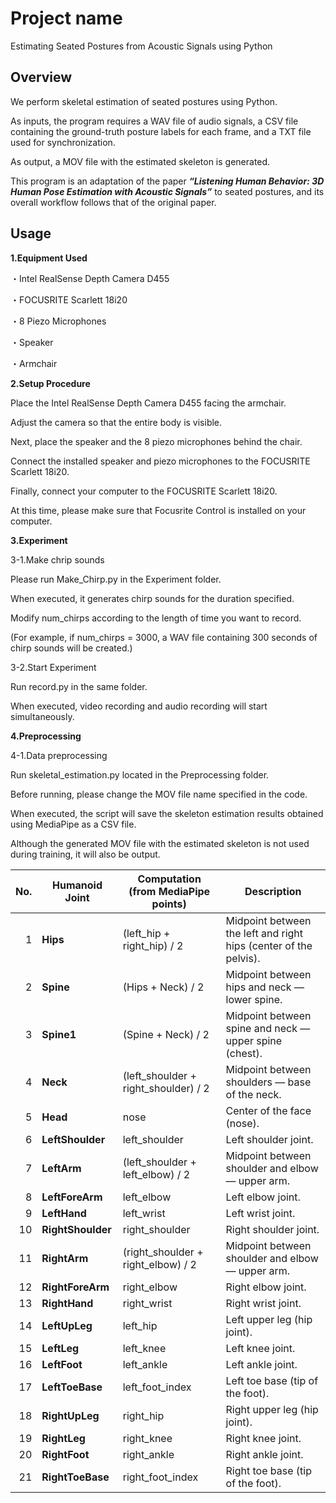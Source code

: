 # Project name
Estimating Seated Postures from Acoustic Signals using Python

## Overview
We perform skeletal estimation of seated postures using Python.

As inputs, the program requires a WAV file of audio signals, a CSV file containing the ground-truth posture labels for each frame, and a TXT file used for synchronization.

As output, a MOV file with the estimated skeleton is generated.

This program is an adaptation of the paper ***“Listening Human Behavior: 3D Human Pose Estimation with Acoustic Signals”*** to seated postures, and its overall workflow follows that of the original paper.

## Usage

**1.Equipment Used**

・Intel RealSense Depth Camera D455

・FOCUSRITE Scarlett 18i20

・8 Piezo Microphones

・Speaker

・Armchair

**2.Setup Procedure**

Place the Intel RealSense Depth Camera D455 facing the armchair.

Adjust the camera so that the entire body is visible.

Next, place the speaker and the 8 piezo microphones behind the chair.

Connect the installed speaker and piezo microphones to the FOCUSRITE Scarlett 18i20.

Finally, connect your computer to the FOCUSRITE Scarlett 18i20.

At this time, please make sure that Focusrite Control is installed on your computer.

**3.Experiment**

3-1.Make chrip sounds

Please run Make_Chirp.py in the Experiment folder.

When executed, it generates chirp sounds for the duration specified.

Modify num_chirps according to the length of time you want to record.

(For example, if num_chirps = 3000, a WAV file containing 300 seconds of chirp sounds will be created.)

3-2.Start Experiment

Run record.py in the same folder.

When executed, video recording and audio recording will start simultaneously.

**4.Preprocessing**

4-1.Data preprocessing

Run skeletal_estimation.py located in the Preprocessing folder.

Before running, please change the MOV file name specified in the code.

When executed, the script will save the skeleton estimation results obtained using MediaPipe as a CSV file.

Although the generated MOV file with the estimated skeleton is not used during training, it will also be output.

| No. | **Humanoid Joint** | **Computation (from MediaPipe points)** | **Description**                                                  |
| --: | ------------------ | --------------------------------------- | ---------------------------------------------------------------- |
|   1 | **Hips**           | (left_hip + right_hip) / 2              | Midpoint between the left and right hips (center of the pelvis). |
|   2 | **Spine**          | (Hips + Neck) / 2                       | Midpoint between hips and neck — lower spine.                    |
|   3 | **Spine1**         | (Spine + Neck) / 2                      | Midpoint between spine and neck — upper spine (chest).           |
|   4 | **Neck**           | (left_shoulder + right_shoulder) / 2    | Midpoint between shoulders — base of the neck.                   |
|   5 | **Head**           | nose                                    | Center of the face (nose).                                       |
|   6 | **LeftShoulder**   | left_shoulder                           | Left shoulder joint.                                             |
|   7 | **LeftArm**        | (left_shoulder + left_elbow) / 2        | Midpoint between shoulder and elbow — upper arm.                 |
|   8 | **LeftForeArm**    | left_elbow                              | Left elbow joint.                                                |
|   9 | **LeftHand**       | left_wrist                              | Left wrist joint.                                                |
|  10 | **RightShoulder**  | right_shoulder                          | Right shoulder joint.                                            |
|  11 | **RightArm**       | (right_shoulder + right_elbow) / 2      | Midpoint between shoulder and elbow — upper arm.                 |
|  12 | **RightForeArm**   | right_elbow                             | Right elbow joint.                                               |
|  13 | **RightHand**      | right_wrist                             | Right wrist joint.                                               |
|  14 | **LeftUpLeg**      | left_hip                                | Left upper leg (hip joint).                                      |
|  15 | **LeftLeg**        | left_knee                               | Left knee joint.                                                 |
|  16 | **LeftFoot**       | left_ankle                              | Left ankle joint.                                                |
|  17 | **LeftToeBase**    | left_foot_index                         | Left toe base (tip of the foot).                                 |
|  18 | **RightUpLeg**     | right_hip                               | Right upper leg (hip joint).                                     |
|  19 | **RightLeg**       | right_knee                              | Right knee joint.                                                |
|  20 | **RightFoot**      | right_ankle                             | Right ankle joint.                                               |
|  21 | **RightToeBase**   | right_foot_index                        | Right toe base (tip of the foot).                                |

